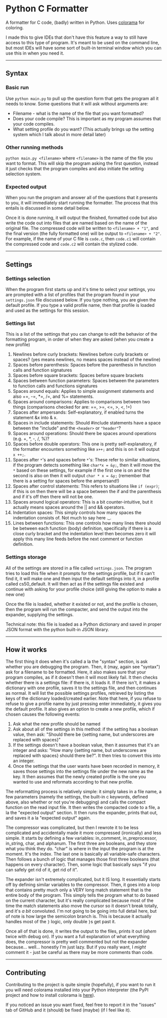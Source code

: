 # Python C Formatter

A formatter for C code, (badly) written in Python. Uses [colorama](https://pypi.org/project/colorama/) for coloring.

I made this to give IDEs that don't have this feature a way to still have access to this type of program. It's meant to be used on the command line, but most IDEs will have some sort of built-in terminal window which you can use this in when you need it.

--------------------------------------------------------------------------------

## Syntax

### Basic run

Use `python main.py` to pull up the question form that gets the program all it needs to know. Some questions that it will ask without arguments are:

- Filename - what is the name of the file that you want formatted?
- Does your code compile? This is important as my program assumes that your code compiles.
- What setting profile do you want? (This actually brings up the setting system which I talk about in more detail later)

### Other running methods

`python main.py <filename>` where `<filename>` is the name of the file you want to format. This will skip the program asking the first question, instead it just checks that the program compiles and also initiate the setting selection system.

### Expected output

When you run the program and answer all of the questions that it presents to you, it will immediately start running the formatter. The process that this entails is discussed in some detail below.

Once it is done running, it will output the finished, formatted code but also write the code out into files that are named based on the name of the original file. The compressed code will be written to `<filename> + "1"`, and the final version (the fully formatted one) will be output to `<filename> + "2"`. For example, if the name of your C file is `code.c`, then `code.c1` will contain the compressed code and `code.c2` will contain the stylized code.

--------------------------------------------------------------------------------

## Settings

### Settings selection

When the program first starts up and it's time to select your settings, you are prompted with a list of profiles that the program found in your `settings.json` file discussed below. If you type nothing, you are given the default profile. If you type a valid profile name, then that profile is loaded and used as the settings for this session.

### Settings list

This is a list of the settings that you can change to edit the behavior of the formatting program, in order of when they are asked (when you create a new profile)

1. Newlines before curly brackets: Newlines before curly brackets or spaces? (yes means newlines, no means spaces instead of the newline)
2. Spaces before parenthesis: Spaces before the parenthesis in function calls and function signatures
3. Spaces before square brackets: Spaces before square brackets
4. Spaces between function parameters: Spaces between the parameters to function calls and functions signatures
5. Spaces around equals: Applies to simple assignment statements and also +=, -=, *=, /=, and %= statements.
6. Spaces around comparisons: Applies to comparisons between two things (comparisons checked for are: ==, >=, <=, >, <, !=)
7. Spaces after ampersands: Self-explanatory, if enabled turns the statement &x into & x.
8. Spaces in include statements: Should #include statements have a space between the "include" and the `<header>` or `"header"`?
9. Spaces around operations: Should there be spaces around operations (e.g. +, *, -, /, %)?
10. Spaces before double operators: This one is pretty self-explanatory, if the formatter encounters something like `x++;` and this is on it will output `x ++;`.
11. Spaces after `*`'s and spaces before `*`'s: These refer to similar situations, if the program detects something like `char*x = &y;`, then it will move the `*` based on these settings, for example if the first one is on and the second is also on then it will output `char * x = &y;` (remember that there is a setting for spaces before the ampersand!)
12. Spaces after control statements: This refers to situations like `if (expr)`; if this is on then there will be a space between the if and the parenthesis and if it's off then there will not be one.
13. Spaces around logical operators: This is a bit counter-intuitive, but it actually means spaces around the || and && operators.
14. Indentation spaces: This simply controls how many spaces the indentation consists of. Not much to say here ._.
15. Lines between functions: This one controls how many lines there should be between each function (body) definition, specifically if there is a close curly bracket and the indentation level then becomes zero it will apply this many line feeds before the next comment or function definition.

### Settings storage

All of the settings are stored in a file called `settings.json`. The program tries to load this file when it prompts for the settings profile, but if it can't find it, it will make one and then input the default settings into it, in a profile called cs50_default. It will then act as if the settings file existed and continue with asking for your profile choice (still giving the option to make a new one)

Once the file is loaded, whether it existed or not, and the profile is chosen, then the program will run the compacter, and send the output into the expander, supplying the settings.

Technical note: this file is loaded as a Python dictionary and saved in proper JSON format with the python built-in JSON library.

--------------------------------------------------------------------------------

## How it works

The first thing it does when it's called a la the "syntax" section, is ask whether you are debugging the program. Then, it (may, again see "syntax") ask for a filename to be formatted. Here, it also makes sure that your program compiles, as if it doesn't then it will most likely fail. It then checks whether there is a settings file: if there is, it loads it. If there isn't, it makes a dictionary with one profile, saves it to the settings file, and then continues as normal. It will list the possible settings profiles, retrieved by listing the keys of the dictionary loaded/created earlier. Note that here, if you refuse to refuse to give a profile name by just pressing enter immediately, it gives you the default profile. It also gives an option to create a new profile, which if chosen causes the following events:

1. Ask what the new profile should be named
2. Ask about all of the settings in this method: if the setting has a boolean value, then ask: "Should there be {setting name, but underscores are replaced with spaces}"
3. If the settings doesn't have a boolean value, then it assumes that it's an integer and asks: "How many {setting name, but underscores are replaced with spaces} should there be?". It then tries to convert this into an integer.
4. Once the settings that the user wants have been recorded in memory, it saves those settings into the settings file under the new name as the key. It then assumes that the newly created profile is the one you wanted to use and reformats according to that new profile.

The reformatting process is relatively simple: it simply takes in a file name, a few parameters (namely the settings, the built-in c keywords, defined above, also whether or not you're debugging) and calls the compact function on the read input file. It then writes the compacted code to a file, a la the "expected output" section. It then runs the expander, prints that out, and saves it a la "expected output" again.

The compressor was complicated, but then I rewrote it to be less complicated and accidentally made it more compressed (ironically) and less simple. It starts by defining a few variables: in_comment, in_preprocessor, in_string, char, and alphanum. The first three are booleans, and they store what you think they do. "char" is where in the input the program is at the moment. It's the index. The last one is basically all variable-safe characters. Then follows a bunch of logic that manages those first three booleans (that happens on every character). Then, some logic that basically says "if you can safely get rid of it, get rid of it".

The expander isn't extremely complicated, but it IS long. It essentially starts off by defining similar variables to the compressor. Then, it goes into a loop that contains pretty much only a VERY long match statement that is the entire body of the program. This simply tells the program what to do based on the current character, but it's really complicated because most of the time the match statements also move the cursor so it doesn't break totally, and it's _a bit_ convoluted. I'm not going to be going into full detail here, but of note is how large the semicolon branch is. This is because it actually handles most of the `}` logic, only double `}`s get past it.

Once all of that is done, it writes the output to the files, prints it out (_ahem_ twice with debug on). If you want a full explanation of what everything does, the compressor is pretty well commented but not the expander because... well... honestly I'm just lazy. But if you really want, I _might_ comment it - just be careful as there may be more comments than code.

--------------------------------------------------------------------------------

## Contributing

Contributing to the project is quite simple (hopefully), if you want to run it you will need colorama installed into your Python interpreter (the PyPI project and how to install colorama is [here](https://pypi.org/project/colorama/)).

If you noticed an issue you want fixed, feel free to report it in the "issues" tab of GitHub and it (should) be fixed (maybe) (if I feel like it).

